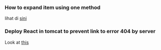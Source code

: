 ### How to expand item using one method
lihat di [sini](https://stackoverflow.com/questions/63029067/how-to-expand-more-less-only-one-listitem-using-single-method-in-react)


### Deploy React in tomcat to prevent link to error 404 by server
Look at [this](https://stackoverflow.com/a/60470913/11021522)
